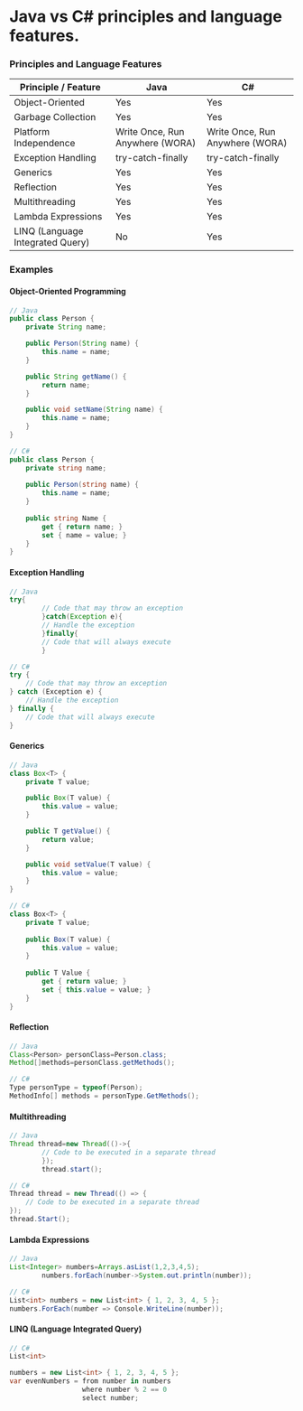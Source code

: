 # Java vs C# principles and language features.

### Principles and Language Features

| **Principle / Feature**          | **Java**                        | **C#**                          |
|----------------------------------|---------------------------------|---------------------------------|
| Object-Oriented                  | Yes                             | Yes                             |
| Garbage Collection               | Yes                             | Yes                             |
| Platform Independence            | Write Once, Run Anywhere (WORA) | Write Once, Run Anywhere (WORA) |
| Exception Handling               | try-catch-finally               | try-catch-finally               |
| Generics                         | Yes                             | Yes                             |
| Reflection                       | Yes                             | Yes                             |
| Multithreading                   | Yes                             | Yes                             |
| Lambda Expressions               | Yes                             | Yes                             |
| LINQ (Language Integrated Query) | No                              | Yes                             |

### Examples

#### Object-Oriented Programming

```java
// Java
public class Person {
    private String name;

    public Person(String name) {
        this.name = name;
    }

    public String getName() {
        return name;
    }

    public void setName(String name) {
        this.name = name;
    }
}
```

```csharp
// C#
public class Person {
    private string name;
  
    public Person(string name) {
        this.name = name;
    }
  
    public string Name {
        get { return name; }
        set { name = value; }
    }
}
```

#### Exception Handling

```java
// Java
try{
        // Code that may throw an exception
        }catch(Exception e){
        // Handle the exception
        }finally{
        // Code that will always execute
        }
```

```csharp
// C#
try {
    // Code that may throw an exception
} catch (Exception e) {
    // Handle the exception
} finally {
    // Code that will always execute
}
```

#### Generics

```java
// Java
class Box<T> {
    private T value;

    public Box(T value) {
        this.value = value;
    }

    public T getValue() {
        return value;
    }

    public void setValue(T value) {
        this.value = value;
    }
}
```

```csharp
// C#
class Box<T> {
    private T value;
  
    public Box(T value) {
        this.value = value;
    }
  
    public T Value {
        get { return value; }
        set { this.value = value; }
    }
}
```

#### Reflection

```java
// Java
Class<Person> personClass=Person.class;
Method[]methods=personClass.getMethods();
```

```csharp
// C#
Type personType = typeof(Person);
MethodInfo[] methods = personType.GetMethods();
```

#### Multithreading

```java
// Java
Thread thread=new Thread(()->{
        // Code to be executed in a separate thread
        });
        thread.start();
```

```csharp
// C#
Thread thread = new Thread(() => {
    // Code to be executed in a separate thread
});
thread.Start();
```

#### Lambda Expressions

```java
// Java
List<Integer> numbers=Arrays.asList(1,2,3,4,5);
        numbers.forEach(number->System.out.println(number));
```

```csharp
// C#
List<int> numbers = new List<int> { 1, 2, 3, 4, 5 };
numbers.ForEach(number => Console.WriteLine(number));
```

#### LINQ (Language Integrated Query)

```csharp
// C#
List<int>

numbers = new List<int> { 1, 2, 3, 4, 5 };
var evenNumbers = from number in numbers
                  where number % 2 == 0
                  select number;
```


